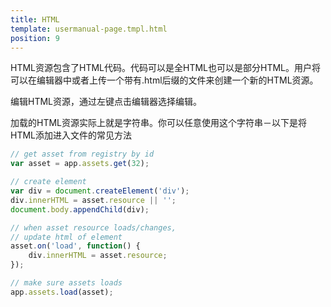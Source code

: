 ```yaml
---
title: HTML
template: usermanual-page.tmpl.html
position: 9
---
```


HTML资源包含了HTML代码。代码可以是全HTML也可以是部分HTML。用户将可以在编辑器中或者上传一个带有.html后缀的文件来创建一个新的HTML资源。

编辑HTML资源，通过左键点击编辑器选择编辑。

加载的HTML资源实际上就是字符串。你可以任意使用这个字符串－以下是将HTML添加进入文件的常见方法

```javascript
// get asset from registry by id
var asset = app.assets.get(32);

// create element
var div = document.createElement('div');
div.innerHTML = asset.resource || '';
document.body.appendChild(div);

// when asset resource loads/changes,
// update html of element
asset.on('load', function() {
    div.innerHTML = asset.resource;
});

// make sure assets loads
app.assets.load(asset);
```

